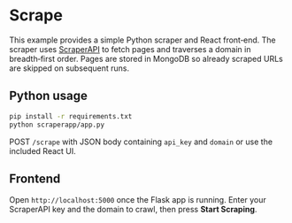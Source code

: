 # Scrape

This example provides a simple Python scraper and React front‑end. The scraper
uses [ScraperAPI](https://www.scraperapi.com/) to fetch pages and traverses a
domain in breadth‑first order. Pages are stored in MongoDB so already scraped
URLs are skipped on subsequent runs.

## Python usage

```bash
pip install -r requirements.txt
python scraperapp/app.py
```

POST `/scrape` with JSON body containing `api_key` and `domain` or use the
included React UI.

## Frontend

Open `http://localhost:5000` once the Flask app is running. Enter your
ScraperAPI key and the domain to crawl, then press **Start Scraping**.
